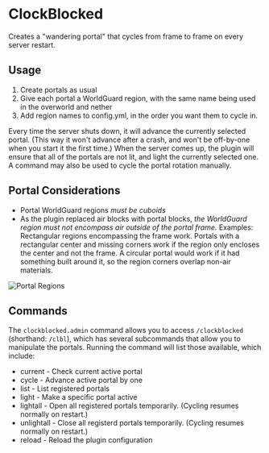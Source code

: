 # ClockBlocked

Creates a "wandering portal" that cycles from frame to frame on every server restart.

## Usage

1. Create portals as usual
2. Give each portal a WorldGuard region, with the same name being used in the overworld and nether
3. Add region names to config.yml, in the order you want them to cycle in.

Every time the server shuts down, it will advance the currently selected portal. (This way it won't advance after a crash, and won't be off-by-one when you start it the first time.) When the server comes up, the plugin will ensure that all of the portals are not lit, and light the currently selected one. A command may also be used to cycle the portal rotation manually.


## Portal Considerations

* Portal WorldGuard regions *must be cuboids*
* As the plugin replaced air blocks with portal blocks, *the WorldGuard region must not encompass air outside of the portal frame.* Examples: Rectangular regions encompassing the frame work. Portals with a rectangular center and missing corners work if the region only encloses the center and not the frame. A circular portal would work if it had something built around it, so the region corners overlap non-air materials.

![Portal Regions](http://i.imgur.com/pC0mf0z.png)


## Commands

The `clockblocked.admin` command allows you to access `/clockblocked` (shorthand: `/clbl`), which has several subcommands that allow you to manipulate the portals. Running the command will list those available, which include:

* current - Check current active portal
* cycle - Advance active portal by one
* list - List registered portals
* light <portal> - Make a specific portal active
* lightall - Open all registered portals temporarily. (Cycling resumes normally on restart.)
* unlightall - Close all registerd portals temporarily. (Cycling resumes normally on restart.)
* reload - Reload the plugin configuration